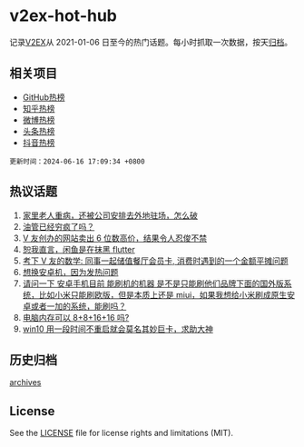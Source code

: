 # v2ex-hot-hub

 记录[V2EX](https://www.v2ex.com/)从 2021-01-06 日至今的热门话题。每小时抓取一次数据，按天[归档](archives)。
 
 ## 相关项目

- [GitHub热榜](https://github.com/lonnyzhang423/github-hot-hub)
- [知乎热榜](https://github.com/lonnyzhang423/zhihu-hot-hub)
- [微博热榜](https://github.com/lonnyzhang423/weibo-hot-hub)
- [头条热榜](https://github.com/lonnyzhang423/toutiao-hot-hub)
- [抖音热榜](https://github.com/lonnyzhang423/douyin-hot-hub)


 `更新时间：2024-06-16 17:09:34 +0800`

## 热议话题

1. [家里老人重病，还被公司安排去外地驻场，怎么破](https://www.v2ex.com/t/1049843)
1. [油管已经穷疯了吗？](https://www.v2ex.com/t/1049851)
1. [V 友创办的网站卖出 6 位数高价，结果令人忍俊不禁](https://www.v2ex.com/t/1049801)
1. [恕我直言，闲鱼是在抹黑 flutter](https://www.v2ex.com/t/1049849)
1. [考下 V 友的数学: 同事一起储值餐厅会员卡, 消费时遇到的一个金额平摊问题](https://www.v2ex.com/t/1049818)
1. [想换安卓机，因为发热问题](https://www.v2ex.com/t/1049912)
1. [请问一下 安卓手机目前 能刷机的机器 是不是只能刷他们品牌下面的国外版系统，比如小米只能刷欧版，但是本质上还是 miui，如果我想给小米刷成原生安卓或者一加的系统，能刷吗？](https://www.v2ex.com/t/1049797)
1. [电脑内存可以 8+8+16+16 吗?](https://www.v2ex.com/t/1049922)
1. [win10 用一段时间不重启就会莫名其妙巨卡，求助大神](https://www.v2ex.com/t/1049887)

## 历史归档

[archives](archives)

## License

See the [LICENSE](LICENSE) file for license rights and limitations (MIT).
